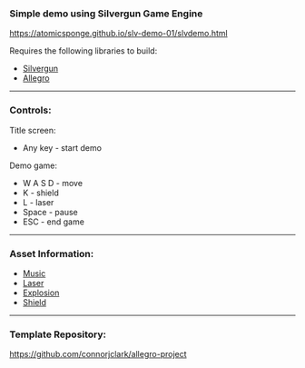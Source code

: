 ### Simple demo using Silvergun Game Engine

<https://atomicsponge.github.io/slv-demo-01/slvdemo.html>

Requires the following libraries to build:
- [Silvergun](https://github.com/AtomicSponge/silvergun)
- [Allegro](https://github.com/liballeg/allegro5)

---

### Controls:

Title screen:
 - Any key - start demo

Demo game:
 - W A S D - move
 - K - shield
 - L - laser
 - Space - pause
 - ESC - end game

---

### Asset Information:
- [Music](https://freesound.org/people/joshuaempyre/sounds/250856/)
- [Laser](https://freesound.org/people/SamsterBirdies/sounds/470903/)
- [Explosion](https://freesound.org/people/deleted_user_5405837/sounds/399303/)
- [Shield](https://freesound.org/people/matucha/sounds/116037/)

---

### Template Repository:
<https://github.com/connorjclark/allegro-project>

